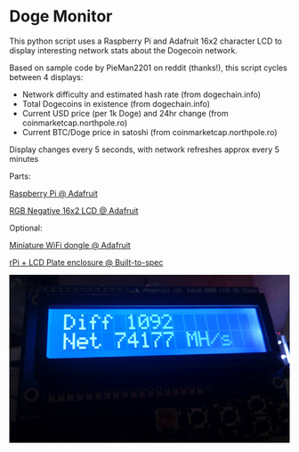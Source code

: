 Doge Monitor
============

This python script uses a Raspberry Pi and Adafruit 16x2 character LCD
to display interesting network stats about the Dogecoin network.

Based on sample code by PieMan2201 on reddit (thanks!), this script
cycles between 4 displays:
* Network difficulty and estimated hash rate (from dogechain.info)
* Total Dogecoins in existence (from dogechain.info)
* Current USD price (per 1k Doge) and 24hr change (from coinmarketcap.northpole.ro)
* Current BTC/Doge price in satoshi (from coinmarketcap.northpole.ro)

Display changes every 5 seconds, with network refreshes approx every 5 minutes

Parts:

[Raspberry Pi @ Adafruit](http://www.adafruit.com/products/998)

[RGB Negative 16x2 LCD @ Adafruit](http://www.adafruit.com/products/1110)

Optional:

[Miniature WiFi dongle @ Adafruit](http://www.adafruit.com/products/814)

[rPi + LCD Plate enclosure @ Built-to-spec](http://builttospecstore.storenvy.com/collections/156322-raspberry-pi/products/2038094-adafruit-lcd-keypad-plate-enclosure)


![DogeMonitor](https://github.com/rand000m/dogemonitor/raw/master/DogeMonitor.gif)


